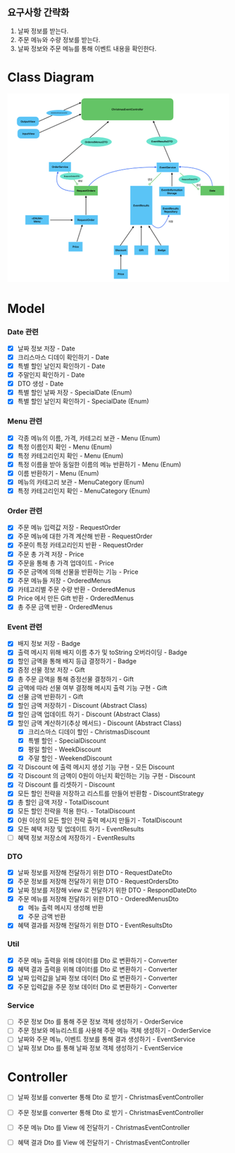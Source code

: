 ## 요구사항 간략화
1. 날짜 정보를 받는다.
2. 주문 메뉴와 수량 정보를 받는다.
3. 날짜 정보와 주문 메뉴를 통해 이벤트 내용을 확인한다.

# Class Diagram
![img.png](ClassDiagram.png)

# Model
### Date 관련
- [x] 날짜 정보 저장 - Date
- [x] 크리스마스 디데이 확인하기 - Date
- [x] 특별 할인 날인지 확인하기 - Date
- [x] 주말인지 확인하기 - Date
- [x] DTO 생성 - Date
- [x] 특별 할인 날짜 저장 - SpecialDate (Enum)
- [x] 특별 할인 날인지 확인하기 - SpecialDate (Enum)

### Menu 관련
- [x] 각종 메뉴의 이름, 가격, 카테고리 보관 - Menu (Enum)
- [x] 특정 이름인지 확인 - Menu (Enum)
- [x] 특정 카테고리인지 확인 - Menu (Enum)
- [x] 특정 이름을 받아 동일한 이름의 메뉴 반환하기 - Menu (Enum)
- [x] 이름 반환하기 - Menu (Enum)
- [x] 메뉴의 카테고리 보관 - MenuCategory (Enum)
- [x] 특정 카테고리인지 확인 - MenuCategory (Enum)

### Order 관련
- [x] 주문 메뉴 입력값 저장 - RequestOrder
- [x] 주문 메뉴에 대한 가격 계산해 반환 - RequestOrder
- [x] 주문이 특정 카테고리인지 반환 - RequestOrder
- [x] 주문 총 가격 저장 - Price
- [x] 주문을 통해 총 가격 업데이트 - Price
- [x] 주문 금액에 의해 선물을 반환하는 기능 - Price
- [x] 주문 메뉴들 저장 - OrderedMenus
- [x] 카테고리별 주문 수량 반환 - OrderedMenus
- [x] Price 에서 만든 Gift 반환 - OrderedMenus
- [x] 총 주문 금액 반환 - OrderedMenus

### Event 관련
- [x] 배지 정보 저장 - Badge
- [x] 출력 메시지 위해 배지 이름 추가 및 toString 오버라이딩 - Badge
- [x] 할인 금액을 통해 배지 등급 결정하기 - Badge
- [x] 증정 선물 정보 저장 - Gift
- [x] 총 주문 금액을 통해 증정선물 결정하기 - Gift
- [x] 금액에 따라 선물 여부 결정해 메시지 출력 기능 구현 - Gift
- [x] 선물 금액 반환하기 - Gift
- [x] 할인 금액 저장하기 - Discount (Abstract Class)
- [x] 할인 금액 업데이트 하기 - Discount (Abstract Class)
- [x] 할인 금액 계산하기(추상 메서드) - Discount (Abstract Class)
  - [x] 크리스마스 디데이 할인 - ChristmasDiscount
  - [x] 특별 할인 - SpecialDiscount
  - [x] 평일 할인 - WeekDiscount
  - [x] 주말 할인 - WeekendDiscount
- [x] 각 Discount 에 출력 메시지 생성 기능 구현 - 모든 Discount
- [x] 각 Discount 의 금액이 0원이 아닌지 확인하는 기능 구현 - Discount
- [x] 각 Discount 를 리셋하기 - Discount
- [x] 모든 할인 전략을 저장하고 리스트를 만들어 반환함 - DiscountStrategy  
- [x] 총 할인 금액 저장 - TotalDiscount
- [x] 모든 할인 전략을 적용 한다. - TotalDiscount
- [x] 0원 이상의 모든 할인 전략 출력 메시지 만들기 - TotalDiscount
- [x] 모든 혜택 저장 및 업데이트 하기 - EventResults
- [ ] 혜택 정보 저장소에 저장하기 - EventResults
### DTO
- [x] 날짜 정보를 저장해 전달하기 위한 DTO - RequestDateDto
- [x] 주문 정보를 저장해 전달하기 위한 DTO - RequestOrdersDto
- [x] 날짜 정보를 저장해 view 로 전달하기 위한 DTO - RespondDateDto
- [x] 주문 메뉴를 저장해 전달하기 위한 DTO - OrderedMenusDto
  - [x] 메뉴 출력 메시지 생성해 반환
  - [x] 주문 금액 반환
- [x] 혜택 결과를 저장해 전달하기 위한 DTO - EventResultsDto

### Util
- [x] 주문 메뉴 출력을 위해 데이터를 Dto 로 변환하기 - Converter
- [x] 혜택 결과 출력을 위해 데이터를 Dto 로 변환하기 - Converter
- [x] 날짜 입력값을 날짜 정보 데이터 Dto 로 변환하기 - Converter
- [x] 주문 입력값을 주문 정보 데이터 Dto 로 변환하기 - Converter
 
### Service
- [ ] 주문 정보 Dto 를 통해 주문 정보 객체 생성하기 - OrderService
- [ ] 주문 정보와 메뉴리스트를 사용해 주문 메뉴 객체 생성하기 - OrderService
- [ ] 날짜와 주문 메뉴, 이벤트 정보를 통해 결과 생성하기 - EventService
- [ ] 날짜 정보 Dto 를 통해 날짜 정보 객체 생성하기 - EventService

# Controller
- [ ] 날짜 정보를 converter 통해 Dto 로 받기 - ChristmasEventController
- [ ] 주문 정보를 converter 통해 Dto 로 받기 - ChristmasEventController
- [ ] 주문 메뉴 Dto 를 View 에 전달하기 - ChristmasEventController
- [ ] 혜택 결과 Dto 를 View 에 전달하기 - ChristmasEventController


